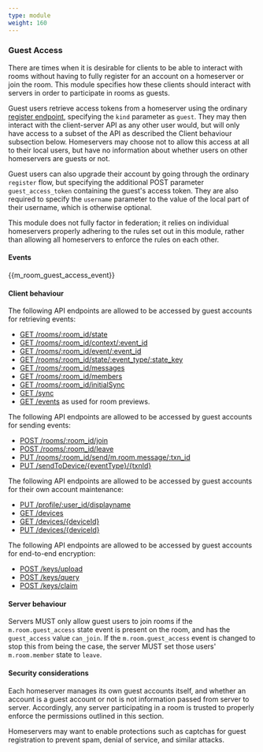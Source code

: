 ```yaml
---
type: module
weight: 160
---
```


### Guest Access

There are times when it is desirable for clients to be able to interact
with rooms without having to fully register for an account on a
homeserver or join the room. This module specifies how these clients
should interact with servers in order to participate in rooms as guests.

Guest users retrieve access tokens from a homeserver using the ordinary
[register
endpoint](#post_matrixclientr0register),
specifying the `kind` parameter as `guest`. They may then interact with
the client-server API as any other user would, but will only have access
to a subset of the API as described the Client behaviour subsection
below. Homeservers may choose not to allow this access at all to their
local users, but have no information about whether users on other
homeservers are guests or not.

Guest users can also upgrade their account by going through the ordinary
`register` flow, but specifying the additional POST parameter
`guest_access_token` containing the guest's access token. They are also
required to specify the `username` parameter to the value of the local
part of their username, which is otherwise optional.

This module does not fully factor in federation; it relies on individual
homeservers properly adhering to the rules set out in this module,
rather than allowing all homeservers to enforce the rules on each other.

#### Events

{{m\_room\_guest\_access\_event}}

#### Client behaviour

The following API endpoints are allowed to be accessed by guest accounts
for retrieving events:

-   [GET /rooms/:room\_id/state](#get_matrixclientr0roomsroomidstate)
-   [GET /rooms/:room\_id/context/:event\_id](#get_matrixclientr0roomsroomidcontexteventid)
-   [GET /rooms/:room\_id/event/:event\_id](#get_matrixclientr0roomsroomideventeventid)
-   [GET /rooms/:room\_id/state/:event\_type/:state\_key](#get_matrixclientr0roomsroomidstateeventtypestatekey)
-   [GET /rooms/:room\_id/messages](#get_matrixclientr0roomsroomidmessages)
-   [GET /rooms/:room\_id/members](#get_matrixclientr0roomsroomidmembers)
-   [GET /rooms/:room\_id/initialSync](#get_matrixclientr0roomsroomidinitialsync)
-   [GET /sync](#get_matrixclientr0sync)
-   [GET /events](#get_matrixclientr0events) as used for room previews.

The following API endpoints are allowed to be accessed by guest accounts
for sending events:

-   [POST /rooms/:room\_id/join](#post_matrixclientr0roomsroomidjoin)
-   [POST /rooms/:room\_id/leave](#post_matrixclientr0roomsroomidleave)
-   [PUT /rooms/:room\_id/send/m.room.message/:txn\_id](#put_matrixclientr0roomsroomidsendeventtypetxnid)
-   [PUT /sendToDevice/{eventType}/{txnId}](#put_matrixclientr0sendtodeviceeventtypetxnid)

The following API endpoints are allowed to be accessed by guest accounts
for their own account maintenance:

-   [PUT /profile/:user\_id/displayname](#put_matrixclientr0profileuseriddisplayname)
-   [GET /devices](#get_matrixclientr0devices)
-   [GET /devices/{deviceId}](#get_matrixclientr0devicesdeviceid)
-   [PUT /devices/{deviceId}](#put_matrixclientr0devicesdeviceid)

The following API endpoints are allowed to be accessed by guest accounts
for end-to-end encryption:

-   [POST /keys/upload](#post_matrixclientr0keysupload)
-   [POST /keys/query](#post_matrixclientr0keysquery)
-   [POST /keys/claim](#post_matrixclientr0keysclaim)

#### Server behaviour

Servers MUST only allow guest users to join rooms if the
`m.room.guest_access` state event is present on the room, and has the
`guest_access` value `can_join`. If the `m.room.guest_access` event is
changed to stop this from being the case, the server MUST set those
users' `m.room.member` state to `leave`.

#### Security considerations

Each homeserver manages its own guest accounts itself, and whether an
account is a guest account or not is not information passed from server
to server. Accordingly, any server participating in a room is trusted to
properly enforce the permissions outlined in this section.

Homeservers may want to enable protections such as captchas for guest
registration to prevent spam, denial of service, and similar attacks.
